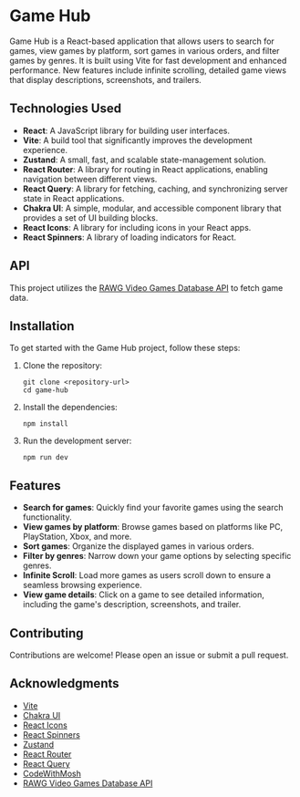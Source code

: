 # Game Hub

Game Hub is a React-based application that allows users to search for games, view games by platform, sort games in various orders, and filter games by genres. It is built using Vite for fast development and enhanced performance. New features include infinite scrolling, detailed game views that display descriptions, screenshots, and trailers.

## Technologies Used

- **React**: A JavaScript library for building user interfaces.
- **Vite**: A build tool that significantly improves the development experience.
- **Zustand**: A small, fast, and scalable state-management solution.
- **React Router**: A library for routing in React applications, enabling navigation between different views.
- **React Query**: A library for fetching, caching, and synchronizing server state in React applications.
- **Chakra UI**: A simple, modular, and accessible component library that provides a set of UI building blocks.
- **React Icons**: A library for including icons in your React apps.
- **React Spinners**: A library of loading indicators for React.

## API

This project utilizes the [RAWG Video Games Database API](https://rawg.io/apidocs) to fetch game data.

## Installation

To get started with the Game Hub project, follow these steps:

1. Clone the repository:
   ```
   git clone <repository-url>
   cd game-hub
   ```
2. Install the dependencies:
   ```
   npm install
   ```
3. Run the development server:
   ```
   npm run dev
   ```

## Features

- **Search for games**: Quickly find your favorite games using the search functionality.
- **View games by platform**: Browse games based on platforms like PC, PlayStation, Xbox, and more.
- **Sort games**: Organize the displayed games in various orders.
- **Filter by genres**: Narrow down your game options by selecting specific genres.
- **Infinite Scroll**: Load more games as users scroll down to ensure a seamless browsing experience.
- **View game details**: Click on a game to see detailed information, including the game's description, screenshots, and trailer.

## Contributing

Contributions are welcome! Please open an issue or submit a pull request.

## Acknowledgments

- [Vite](https://vitejs.dev/)
- [Chakra UI](https://chakra-ui.com/)
- [React Icons](https://react-icons.github.io/react-icons/)
- [React Spinners](https://www.davidhu.io/react-spinners/)
- [Zustand](https://github.com/pmndrs/zustand)
- [React Router](https://reactrouter.com/)
- [React Query](https://react-query.tanstack.com/)
- [CodeWithMosh](https://codewithmosh.com/)
- [RAWG Video Games Database API](https://rawg.io/apidocs)